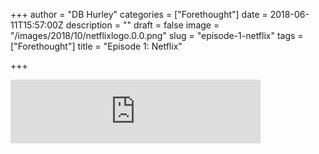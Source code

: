 +++
author = "DB Hurley"
categories = ["Forethought"]
date = 2018-06-11T15:57:00Z
description = ""
draft = false
image = "/images/2018/10/netflixlogo.0.0.png"
slug = "episode-1-netflix"
tags = ["Forethought"]
title = "Episode 1: Netflix"

+++


<iframe src="https://anchor.fm/forethought/embed/episodes/Episode-1-Netflix-e1klcd" height="102px" width="400px" frameborder="0" scrolling="no"></iframe>



